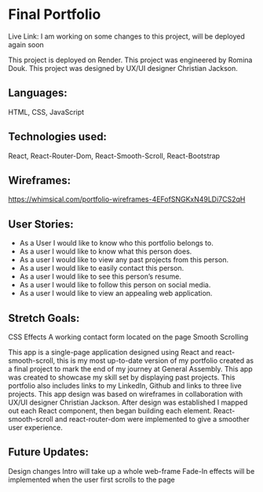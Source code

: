 # Final Portfolio
Live Link: I am working on some changes to this project, will be deployed again soon


This project is deployed on Render.
This project was engineered by Romina Douk. 
This project was designed by UX/UI designer Christian Jackson.

## Languages: 
HTML, CSS, JavaScript

## Technologies used: 
React, React-Router-Dom, React-Smooth-Scroll, React-Bootstrap

## Wireframes: 
https://whimsical.com/portfolio-wireframes-4EFofSNGKxN49LDi7CS2qH


## User Stories: 
- As a User I would like to know who this portfolio belongs to.
- As a user I would like to know what this person does.
- As a user I would like to view any past projects from this person.
- As a user I would like to easily contact this person.
- As a user I would like to see this person’s resume. 
- As a user I would like to follow this person on social media. 
- As a user I would like to view an appealing web application.

## Stretch Goals: 
CSS Effects
A working contact form located on the page
Smooth Scrolling

This app is a single-page application designed using React and react-smooth-scroll, this is my most up-to-date version of my portfolio created as a final project to mark the end of my journey at General Assembly. This app was created to showcase my skill set by displaying past projects. This portfolio also includes links to my LinkedIn, Github and links to three live projects. This app design was based on wireframes in collaboration with UX/UI designer Christian Jackson. After design was established I mapped out each React component, then began building each element. React-smooth-scroll and react-router-dom were implemented to give a smoother user experience. 

## Future Updates: 
Design changes 
Intro will take up a whole web-frame
Fade-In effects will be implemented when the user first scrolls to the page 
